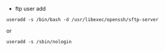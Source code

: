
- ftp user add

```vim
useradd -s /bin/bash -d /usr/libexec/openssh/sftp-server 
```
or
```vim
useradd -s /sbin/nologin 
```
